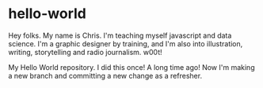 # hello-world


Hey folks. My name is Chris. I'm teaching myself javascript and data science. I'm a graphic designer by training, and I'm also into illustration, writing, storytelling and radio journalism. w00t!

My Hello World repository. I did this once! A long time ago! Now I'm making a new branch and committing a new change as a refresher.

